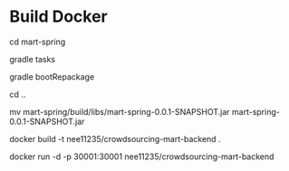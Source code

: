 # Build Docker

cd mart-spring

gradle tasks

gradle bootRepackage

cd ..

mv mart-spring/build/libs/mart-spring-0.0.1-SNAPSHOT.jar mart-spring-0.0.1-SNAPSHOT.jar

docker build -t nee11235/crowdsourcing-mart-backend .

docker run -d -p 30001:30001 nee11235/crowdsourcing-mart-backend